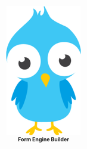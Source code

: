<div style="max-width: 500px;margin: auto;">
  <center>
  <img src="src/assets/logo.svg" alt="React Drag and Drop UI Builder Toolkit " width="200" /><br/><b>Form Engine Builder</b>
  </center>
  </div>
